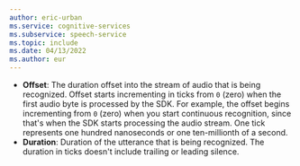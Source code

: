 ```yaml
---
author: eric-urban
ms.service: cognitive-services
ms.subservice: speech-service
ms.topic: include
ms.date: 04/13/2022
ms.author: eur
---
```


- **Offset**: The duration offset into the stream of audio that is being recognized. Offset starts incrementing in ticks from `0` (zero) when the first audio byte is processed by the SDK. For example, the offset begins incrementing from `0` (zero) when you start continuous recognition, since that's when the SDK starts processing the audio stream. One tick represents one hundred nanoseconds or one ten-millionth of a second. 
- **Duration**: Duration of the utterance that is being recognized. The duration in ticks doesn't include trailing or leading silence. 
